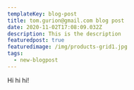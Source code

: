 ```yaml
---
templateKey: blog-post
title: tom.gurion@gmail.com blog post
date: 2020-11-02T17:08:09.032Z
description: This is the description
featuredpost: true
featuredimage: /img/products-grid1.jpg
tags:
  - new-blogpost
---
```

Hi hi hi!